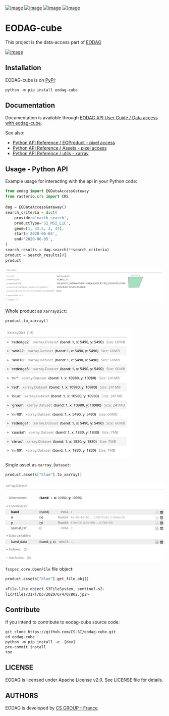 [![image](https://badge.fury.io/py/eodag-cube.svg)](https://badge.fury.io/py/eodag-cube)
[![image](https://img.shields.io/pypi/l/eodag-cube.svg)](https://pypi.org/project/eodag-cube/)
[![image](https://img.shields.io/pypi/pyversions/eodag-cube.svg)](https://pypi.org/project/eodag-cube/)
[![image](https://mybinder.org/badge_logo.svg)](https://mybinder.org/v2/git/https%3A%2F%2Fgithub.com%2FCS-SI%2Feodag-cube.git/package-data?filepath=docs%2Fnotebooks%2Fclip-reproject.ipynb)

# EODAG-cube

This project is the data-access part of
[EODAG](https://github.com/CS-SI/eodag)

[![image](https://eodag.readthedocs.io/en/latest/_static/eodag_bycs.png)](https://github.com/CS-SI/eodag)

## Installation

EODAG-cube is on [PyPI](https://pypi.org/project/eodag-cube/):

    python -m pip install eodag-cube

## Documentation

Documentation is available through [EODAG API User Guide / Data access
with
eodag-cube](https://eodag.readthedocs.io/en/latest/notebooks/api_user_guide/9_post_process.html#Data-access-with-eodag-cube).

See also:

- [Python API Reference / EOProduct - pixel
  access](https://eodag.readthedocs.io/en/latest/api_reference/eoproduct.html#pixel-access)
- [Python API Reference / Assets - pixel
  access](https://eodag.readthedocs.io/en/latest/api_reference/assets.html#pixel-access)
- [Python API Reference / utils -
  xarray](https://eodag.readthedocs.io/en/latest/api_reference/utils.html#xarray)

## Usage - Python API

Example usage for interacting with the api in your Python code:

``` python
from eodag import EODataAccessGateway
from rasterio.crs import CRS

dag = EODataAccessGateway()
search_criteria = dict(
    provider='earth_search',
    productType='S2_MSI_L1C',
    geom=[1, 43.5, 2, 44],
    start='2020-06-04',
    end='2020-06-05',
)
search_results = dag.search(**search_criteria)
product = search_results[0]
product
```

![EOProduct](docs/_static/eoproduct.png?raw=true)

Whole product as `XarrayDict`:

``` python
product.to_xarray()
```

![XarrayDict](docs/_static/xarray_dict.png?raw=true)

Single asset as `xarray.Dataset`:

``` python
product.assets["blue"].to_xarray()
```

![Dataset](docs/_static/dataset.png?raw=true)

`fsspec.core.OpenFile` file object:

``` python
product.assets["blue"].get_file_obj()
```

`<File-like object S3FileSystem, sentinel-s2-l1c/tiles/31/T/DJ/2020/6/4/0/B02.jp2>`

## Contribute

If you intend to contribute to eodag-cube source code:

    git clone https://github.com/CS-SI/eodag-cube.git
    cd eodag-cube
    python -m pip install -e .[dev]
    pre-commit install
    tox

## LICENSE

EODAG is licensed under Apache License v2.0. See LICENSE file for
details.

## AUTHORS

EODAG is developed by [CS GROUP - France](https://www.c-s.fr).
